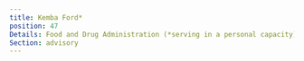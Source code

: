 ```yaml
---
title: Kemba Ford*
position: 47
Details: Food and Drug Administration (*serving in a personal capacity)
Section: advisory
---
```


